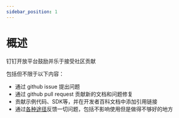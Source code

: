 ```yaml
---
sidebar_position: 1
---
```


# 概述

钉钉开放平台鼓励并乐于接受社区贡献

包括但不限于以下内容：

* 通过 github issue 提出问题
* 通过 github pull request 贡献新的文档和问题修复
* 贡献示例代码、SDK等，并在开发者百科文档中添加引用链接
* 通过[各种途径](/docs/explore/support)反馈一切问题，包括不影响使用但是做得不够好的地方
